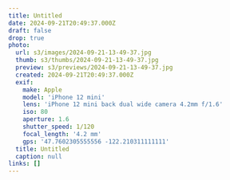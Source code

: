 ```yaml
---
title: Untitled
date: 2024-09-21T20:49:37.000Z
draft: false
drop: true
photo:
  url: s3/images/2024-09-21-13-49-37.jpg
  thumb: s3/thumbs/2024-09-21-13-49-37.jpg
  preview: s3/previews/2024-09-21-13-49-37.jpg
  created: 2024-09-21T20:49:37.000Z
  exif:
    make: Apple
    model: 'iPhone 12 mini'
    lens: 'iPhone 12 mini back dual wide camera 4.2mm f/1.6'
    iso: 80
    aperture: 1.6
    shutter_speed: 1/120
    focal_length: '4.2 mm'
    gps: '47.7602305555556 -122.210311111111'
  title: Untitled
  caption: null
links: []
---
```


